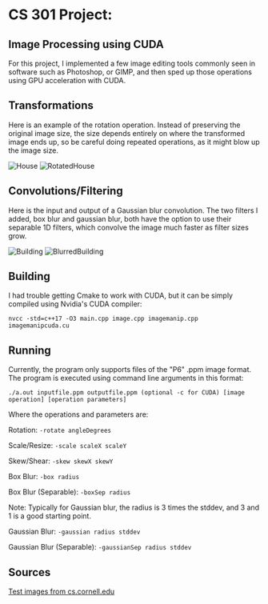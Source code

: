 # CS 301 Project:

## Image Processing using CUDA

For this project, I implemented a few image editing tools commonly seen in software such as Photoshop, or GIMP, 
and then sped up those operations using GPU acceleration with CUDA.

## Transformations

Here is an example of the rotation operation. Instead of preserving the original image size,
the size depends entirely on where the transformed image ends up, so be careful doing repeated operations, as it might blow up the image size.

![House](https://github.com/ngandrew1337/cs301_Project/blob/main/test/output/house_2.png?raw=true)
![RotatedHouse](https://github.com/ngandrew1337/cs301_Project/blob/main/test/output/house_2_rotate.png?raw=true)

## Convolutions/Filtering

Here is the input and output of a Gaussian blur convolution. The two filters I added, box blur and gaussian blur, both have the option to 
use their separable 1D filters, which convolve the image much faster as filter sizes grow.

![Building](https://github.com/ngandrew1337/cs301_Project/blob/main/test/output/west_2.png?raw=true)
![BlurredBuilding](https://github.com/ngandrew1337/cs301_Project/blob/main/test/output/west_2_gauss.png?raw=true)

## Building

I had trouble getting Cmake to work with CUDA, but it can be simply compiled using Nvidia's CUDA compiler:

`nvcc -std=c++17 -O3 main.cpp image.cpp imagemanip.cpp imagemanipcuda.cu`

## Running

Currently, the program only supports files of the "P6" .ppm image format.
The program is executed using command line arguments in this format:

`./a.out inputfile.ppm outputfile.ppm (optional -c for CUDA) [image operation] [operation parameters]`

Where the operations and parameters are:

Rotation:                   `-rotate angleDegrees`

Scale/Resize:               `-scale scaleX scaleY`

Skew/Shear:                 `-skew skewX skewY`

Box Blur:                   `-box radius`

Box Blur (Separable):       `-boxSep radius`

Note: Typically for Gaussian blur, the radius is 3 times the stddev, and 3 and 1 is a good starting point.

Gaussian Blur:              `-gaussian radius stddev`

Gaussian Blur (Separable):  `-gaussianSep radius stddev`


## Sources

[Test images from cs.cornell.edu](http://www.cs.cornell.edu/courses/cs664/2003fa/images/)
